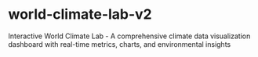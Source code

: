 # world-climate-lab-v2
Interactive World Climate Lab - A comprehensive climate data visualization dashboard with real-time metrics, charts, and environmental insights
